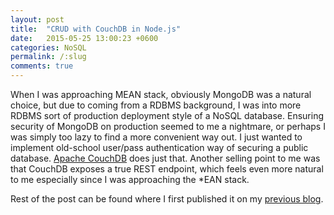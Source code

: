 ```yaml
---
layout: post
title:  "CRUD with CouchDB in Node.js"
date:   2015-05-25 13:00:23 +0600
categories: NoSQL
permalink: /:slug
comments: true
---
```

When I was approaching MEAN stack, obviously MongoDB was a natural choice, but due to coming from a RDBMS background, I was into more RDBMS sort of production deployment style of a NoSQL database. Ensuring security of MongoDB on production seemed to me a nightmare, or perhaps I was simply too lazy to find a more convenient way out. I just wanted to implement old-school user/pass authentication way of securing a public database. [Apache CouchDB](http://couchdb.apache.org/) does just that. Another selling point to me was that CouchDB exposes a true REST endpoint, which feels even more natural to me especially since I was approaching the *EAN stack.

Rest of the post can be found where I first published it on my [previous blog](https://tanzimsaqib.wordpress.com/2015/05/25/crud-with-couchdb-in-node-js/).